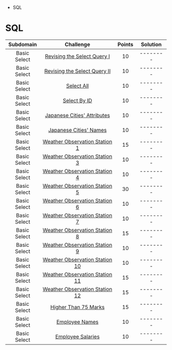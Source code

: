 - SQL 

# SQL
| Subdomain | Challenge | Points | Solution
| :-------: | :-------: | :----: | :------:
| Basic Select | [Revising the Select Query I](https://www.hackerrank.com/challenges/revising-the-select-query) | 10 | --------
| Basic Select | [Revising the Select Query II](https://www.hackerrank.com/challenges/revising-the-select-query-2) | 10 | --------
| Basic Select | [Select All]() | 10 | --------
| Basic Select | [Select By ID]() | 10 | --------
| Basic Select | [Japanese Cities' Attributes]() | 10 | --------
| Basic Select | [Japanese Cities' Names]() | 10 | --------
| Basic Select | [Weather Observation Station 1]() | 15 | --------
| Basic Select | [Weather Observation Station 3]() | 10 | --------
| Basic Select | [Weather Observation Station 4]() | 10 | --------
| Basic Select | [Weather Observation Station 5]() | 30 | --------
| Basic Select | [Weather Observation Station 6]() | 10 | --------
| Basic Select | [Weather Observation Station 7]() | 10 | --------
| Basic Select | [Weather Observation Station 8]() | 15 | --------
| Basic Select | [Weather Observation Station 9]() | 10 | --------
| Basic Select | [Weather Observation Station 10]() | 10 | --------
| Basic Select | [Weather Observation Station 11]() | 15 | --------
| Basic Select | [Weather Observation Station 12]() | 15 | --------
| Basic Select | [Higher Than 75 Marks]() | 15 | --------
| Basic Select | [Employee Names]() | 10 | --------
| Basic Select | [Employee Salaries]() | 10 | --------
